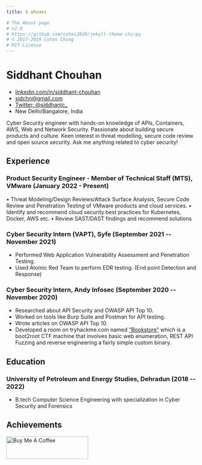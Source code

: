 ```yaml
---
title: $ whoami

# The About page
# v2.0
# https://github.com/cotes2020/jekyll-theme-chirpy
# © 2017-2019 Cotes Chung
# MIT License
---
```

<!-- The (first) h1 will be used as the <title> of the HTML page -->
# Siddhant Chouhan

<!-- The unordered list immediately after the h1 will be formatted on a single
line. It is intended to be used for contact details -->
- [linkedin.com/in/siddhant-chouhan](https://www.linkedin.com/in/siddhant-chouhan/)
- <sidchn@gmail.com>
- [Twitter: @siddhantc_](https://twitter.com/siddhantc_)
- New Delhi/Bangalore, India

<!-- The paragraph after the h1 and ul and before the first h2 is optional. It
is intended to be used for a short summary. -->
Cyber Security engineer with hands-on knowledge of APIs, Containers, AWS, Web and Network Security. Passionate about building secure products and culture. Keen interest in threat modelling, secure code review and open source security. Ask me anything related to cyber security!

## Experience

<!-- You have to wrap the "left" and "right" half of these headings in spans by
hand -->

### <span>Product Security Engineer - Member of Technical Staff (MTS), VMware</span> <span>(January 2022 - Present)</span>

• Threat Modeling/Design Reviews/Attack Surface Analysis, Secure Code Review and Penetration Testing of VMware products and cloud services. 
• Identify and recommend cloud security best practices for Kubernetes, Docker, AWS etc.
• Review SAST/DAST findings and recommend solutions

### <span>Cyber Security Intern (VAPT), Syfe</span> <span>(September 2021 -- November 2021)</span>

- Performed Web Application Vulnerability Assessment and Penetration Testing.
- Used Atomic Red Team to perform EDR testing. (End point Detection and Response)

### <span>Cyber Security Intern, Andy Infosec</span> <span>(September 2020 -- November 2020)</span>

- Researched about API Security and OWASP API Top 10.
- Worked on tools like Burp Suite and Postman for API testing.
- Wrote articles on OWASP API Top 10.
- Developed a room on tryhackme.com named ["Bookstore"](https://tryhackme.com/room/bookstoreoc) which is a boot2root CTF machine that involves basic web enumeration, REST API Fuzzing and reverse engineering a fairly simple custom binary.

## Education

### <span>University of Petroleum and Energy Studies, Dehradun</span> <span>(2018 -- 2022)</span>

  - B.tech Computer Science Engineering with specialization in Cyber Security and Forensics


## Achievements

<div data-iframe-width="150" data-iframe-height="270" data-share-badge-id="eb4e65ad-6ee5-485d-a6af-4f187268205d" data-share-badge-host="https://www.credly.com"></div><script type="text/javascript" async src="//cdn.credly.com/assets/utilities/embed.js"></script>


<a href="https://www.buymeacoffee.com/sidchn" target="_blank"><img src="https://cdn.buymeacoffee.com/buttons/v2/default-blue.png" alt="Buy Me A Coffee" style="height: 60px !important;width: 217px !important;" ></a>
